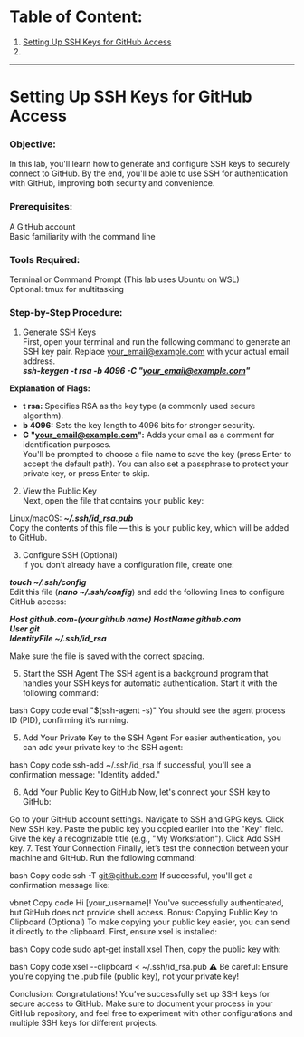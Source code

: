 # Table of Content:

1.  [Setting Up SSH Keys for GitHub Access](#security-research-projects)
2.  

------------------------------------------------------

# Setting Up SSH Keys for GitHub Access<a name="security-research-projects"></a>  

### Objective:  
In this lab, you'll learn how to generate and configure SSH keys to securely connect to GitHub. By the end, you'll be able to use SSH for authentication with GitHub, improving both security and convenience.  

### Prerequisites:    
A GitHub account    
Basic familiarity with the command line    

### Tools Required:      
Terminal or Command Prompt (This lab uses Ubuntu on WSL)    
Optional: tmux for multitasking    

### Step-by-Step Procedure:  
1. Generate SSH Keys  
First, open your terminal and run the following command to generate an SSH key pair. Replace your_email@example.com with your actual email address.  
_**ssh-keygen -t rsa -b 4096 -C "your_email@example.com"**_  

**Explanation of Flags:**  

- **t rsa:** Specifies RSA as the key type (a commonly used secure algorithm).  
- **b 4096:** Sets the key length to 4096 bits for stronger security.  
- **C "your_email@example.com":** Adds your email as a comment for identification purposes.  
You'll be prompted to choose a file name to save the key (press Enter to accept the default path). You can also set a passphrase to protect your private key, or press Enter to skip.  

2. View the Public Key  
Next, open the file that contains your public key:  

Linux/macOS: _**~/.ssh/id_rsa.pub**_  
Copy the contents of this file — this is your public key, which will be added to GitHub.  

3. Configure SSH (Optional)  
If you don’t already have a configuration file, create one:

_**touch ~/.ssh/config**_  
Edit this file (_**nano ~/.ssh/config**_) and add the following lines to configure GitHub access:  

_**Host github.com-(your github name)
HostName github.com  
User git  
IdentityFile ~/.ssh/id_rsa**_  
    
Make sure the file is saved with the correct spacing.  

5. Start the SSH Agent
The SSH agent is a background program that handles your SSH keys for automatic authentication. Start it with the following command:

bash
Copy code
eval "$(ssh-agent -s)"
You should see the agent process ID (PID), confirming it’s running.

5. Add Your Private Key to the SSH Agent
For easier authentication, you can add your private key to the SSH agent:

bash
Copy code
ssh-add ~/.ssh/id_rsa
If successful, you'll see a confirmation message: "Identity added."

6. Add Your Public Key to GitHub
Now, let's connect your SSH key to GitHub:

Go to your GitHub account settings.
Navigate to SSH and GPG keys.
Click New SSH key.
Paste the public key you copied earlier into the "Key" field.
Give the key a recognizable title (e.g., "My Workstation").
Click Add SSH key.
7. Test Your Connection
Finally, let’s test the connection between your machine and GitHub. Run the following command:

bash
Copy code
ssh -T git@github.com
If successful, you'll get a confirmation message like:

vbnet
Copy code
Hi [your_username]! You've successfully authenticated, but GitHub does not provide shell access.
Bonus: Copying Public Key to Clipboard (Optional)
To make copying your public key easier, you can send it directly to the clipboard. First, ensure xsel is installed:

bash
Copy code
sudo apt-get install xsel
Then, copy the public key with:

bash
Copy code
xsel --clipboard < ~/.ssh/id_rsa.pub
⚠️ Be careful: Ensure you're copying the .pub file (public key), not your private key!

Conclusion:
Congratulations! You’ve successfully set up SSH keys for secure access to GitHub. Make sure to document your process in your GitHub repository, and feel free to experiment with other configurations and multiple SSH keys for different projects.

